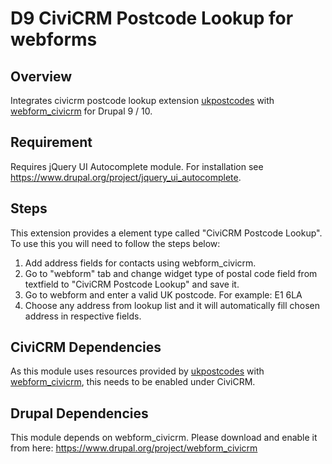 # D9 CiviCRM Postcode Lookup for webforms

## Overview
Integrates civicrm postcode lookup extension [ukpostcodes](https://lab.civicrm.org/extensions/ukpostcodes) with [webform_civicrm](https://www.drupal.org/project/webform_civicrm) for Drupal 9 / 10.

## Requirement
Requires jQuery UI Autocomplete module. For installation see https://www.drupal.org/project/jquery_ui_autocomplete.

## Steps
This extension provides a element type called "CiviCRM Postcode Lookup". To use this you will need to follow the steps below:

1. Add address fields for contacts using webform_civicrm.
2. Go to "webform" tab and change widget type of postal code field from textfield to "CiviCRM Postcode Lookup" and save it.
3. Go to webform and enter a valid UK postcode. For example: E1 6LA
4. Choose any address from lookup list and it will automatically fill chosen address in respective fields.

## CiviCRM Dependencies
As this module uses resources provided by [ukpostcodes](https://lab.civicrm.org/extensions/ukpostcodes) with [webform_civicrm](https://www.drupal.org/project/webform_civicrm), this needs to be enabled under CiviCRM.

## Drupal Dependencies
This module depends on webform_civicrm. Please download and enable it from here: https://www.drupal.org/project/webform_civicrm

